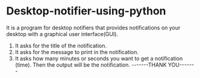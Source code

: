 # Desktop-notifier-using-python
It is a program for desktop notifiers that provides notifications on your desktop with a graphical user interface(GUI).
1. It asks for the title of the notification.
2. It asks for the message to print in the notification.
3. It asks how many minutes or seconds you want to get a notification (time).
Then the output will be the notification.
-------THANK YOU-------
